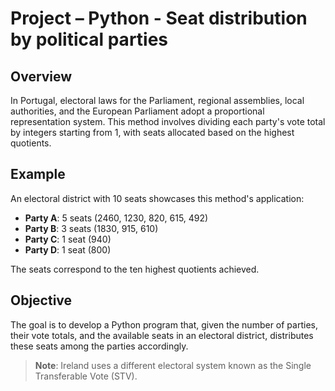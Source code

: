 # Project – Python - Seat distribution by political parties

## Overview
In Portugal, electoral laws for the Parliament, regional assemblies, local authorities, and the European Parliament adopt a proportional representation system. This method involves dividing each party's vote total by integers starting from 1, with seats allocated based on the highest quotients.

## Example
An electoral district with 10 seats showcases this method's application:
- **Party A**: 5 seats (2460, 1230, 820, 615, 492)
- **Party B**: 3 seats (1830, 915, 610)
- **Party C**: 1 seat (940)
- **Party D**: 1 seat (800)

The seats correspond to the ten highest quotients achieved.

## Objective
The goal is to develop a Python program that, given the number of parties, their vote totals, and the available seats in an electoral district, distributes these seats among the parties accordingly.

> **Note**: Ireland uses a different electoral system known as the Single Transferable Vote (STV).
